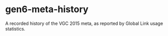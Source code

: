 # gen6-meta-history
A recorded history of the VGC 2015 meta, as reported by Global Link usage statistics.
